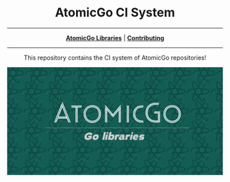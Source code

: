 <h1 align="center">AtomicGo CI System</h1>

---

<p align="center">
<strong><a href="https://atomicgo.dev">AtomicGo Libraries</a></strong>
|
<strong><a href="https://github.com/atomicgo/.github/blob/main/CONTRIBUTING.md" target="_blank">Contributing</a></strong>
</p>

---

<p align="center">This repository contains the CI system of AtomicGo repositories!</p>

<p align="center">
  <img src="https://raw.githubusercontent.com/atomicgo/atomicgo/main/assets/header.png" alt="AtomicGo">
</p>
